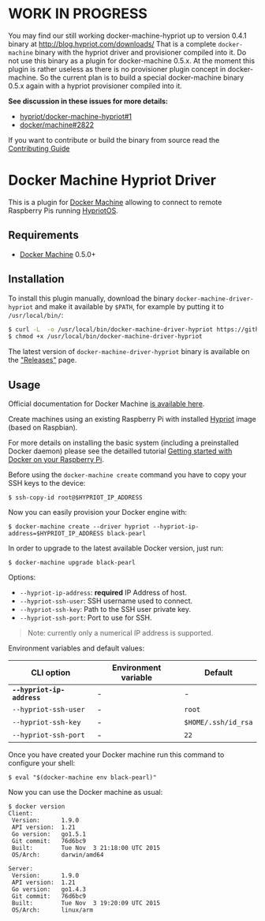 # **WORK IN PROGRESS**

You may find our still working docker-machine-hypriot up to version 0.4.1 binary at http://blog.hypriot.com/downloads/
That is a complete `docker-machine` binary with the hypriot driver and provisioner compiled into it. Do not use this binary as a plugin for docker-machine 0.5.x.
At the moment this plugin is rather useless as there is no provisioner plugin concept in docker-machine. So the current plan is to build a special docker-machine binary 0.5.x again with a hypriot provisioner compiled into it.

**See discussion in these issues for more details:**
  * [hypriot/docker-machine-hypriot#1](https://github.com/hypriot/docker-machine-hypriot/issues/1#issuecomment-169363905)
  * [docker/machine#2822](https://github.com/docker/machine/issues/2822)

If you want to contribute or build the binary from source read the [Contributing Guide](https://github.com/hypriot/docker-machine-hypriot/blob/master/CONTRIBUTING.md)

# Docker Machine Hypriot Driver

This is a plugin for [Docker Machine](https://docs.docker.com/machine/) allowing
to connect to remote Raspberry Pis running [HypriotOS](http://blog.hypriot.com).

## Requirements
* [Docker Machine](https://docs.docker.com/machine/) 0.5.0+

## Installation

To install this plugin manually, download the binary `docker-machine-driver-hypriot`
and  make it available by `$PATH`, for example by putting it to `/usr/local/bin/`:

```bash
$ curl -L  -o /usr/local/bin/docker-machine-driver-hypriot https://github.com/hypriot/docker-machine-hypriot/releases/download/v0.0.1/docker-machine-driver-hypriot
$ chmod +x /usr/local/bin/docker-machine-driver-hypriot
```

The latest version of `docker-machine-driver-hypriot` binary is available on
the ["Releases"](https://github.com/hypriot/docker-machine-hypriot/releases) page.


## Usage

Official documentation for Docker Machine [is available here](https://docs.docker.com/machine/).

Create machines using an existing Raspberry Pi with installed [Hypriot](http://blog.hypriot.com/) image (based on Raspbian).

For more details on installing the basic system (including a preinstalled Docker daemon) please
see the detailled tutorial [Getting started with Docker on your Raspberry Pi](http://blog.hypriot.com/getting-started-with-docker-on-your-arm-device/).

Before using the `docker-machine create` command you have to copy your SSH keys to the device:

```
$ ssh-copy-id root@$HYPRIOT_IP_ADDRESS
```

Now you can easily provision your Docker engine with:

```
$ docker-machine create --driver hypriot --hypriot-ip-address=$HYPRIOT_IP_ADDRESS black-pearl
```

In order to upgrade to the latest available Docker version, just run:

```
$ docker-machine upgrade black-pearl
```

Options:

 - `--hypriot-ip-address`: **required** IP Address of host.
 - `--hypriot-ssh-user`: SSH username used to connect.
 - `--hypriot-ssh-key`: Path to the SSH user private key.
 - `--hypriot-ssh-port`: Port to use for SSH.

> Note: currently only a numerical IP address is supported.

Environment variables and default values:

| CLI option                 | Environment variable | Default             |
|----------------------------|----------------------|---------------------|
| **`--hypriot-ip-address`** | -                    | -                   |
| `--hypriot-ssh-user`       | -                    | `root`              |
| `--hypriot-ssh-key`        | -                    | `$HOME/.ssh/id_rsa` |
| `--hypriot-ssh-port`       | -                    | `22`                |

Once you have created your Docker machine run this command to configure your shell:

```
$ eval "$(docker-machine env black-pearl)"
```

Now you can use the Docker machine as usual:

```
$ docker version
Client:
 Version:      1.9.0
 API version:  1.21
 Go version:   go1.5.1
 Git commit:   76d6bc9
 Built:        Tue Nov  3 21:18:00 UTC 2015
 OS/Arch:      darwin/amd64

Server:
 Version:      1.9.0
 API version:  1.21
 Go version:   go1.4.3
 Git commit:   76d6bc9
 Built:        Tue Nov  3 19:20:09 UTC 2015
 OS/Arch:      linux/arm
```
